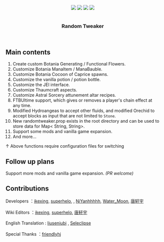 <div align="center">
    <a herf="https://github.com/Project-RT/RandomTweaker/issues"> <img src="https://img.shields.io/github/issues/Project-RT/RandomTweaker?color=orange&logo=github&style=flat-square"></a>
    <a herf="https://github.com/Project-RT/RandomTweaker/network/members"> <img src="https://img.shields.io/github/forks/Project-RT/RandomTweaker?color=red&logo=github&style=flat-square"></a>
    <a herf="https://github.com/Project-RT/RandomTweaker/stargazers"> <img src="https://img.shields.io/github/stars/Project-RT/RandomTweaker?logo=github&style=flat-square"></a>
    <a herf="https://github.com/Project-RT/RandomTweaker/blob/1.12/LICENSE"> <img src="https://img.shields.io/github/license/Project-RT/RandomTweaker?color=green&logo=github&style=flat-square"></a>
</div><br />
<div align="center">
    <h3 align="center">Random Tweaker</h3>
    <br />
</div>

## Main contents

1. Create custom Botania Generating / Functional Flowers.
2. Customize Botania ManaItem / ManaBauble.
3. Customize Botania Cocoon of Caprice spawns.
4. Customize the vanilla potion / potion bottle.
5. Customize the JEI interface.
6. Customize Thaumcraft aspects.
7. Customize Astral Sorcery attunement altar recipes.
8. FTBUltime support, which gives or removes a player's chain effect at any time.
9. Modified Hydroangeas to accept other fluids, and modified Orechid to accept blocks as input that
   are not limited to `Stone`.
10. New randomtweaker.prop exists in the root directory and can be used to store data for Map<
    String, String>.
11. Support some mods and vanilla game expansion.
12. And more...

↑ Above functions require configuration files for switching

## Follow up plans
Support more mods and vanilla game expansion. <em>(PR welcome)</em>

## Contributions

Developers ：[ikexing](https://github.com/ikexing-cn), [superhelo](https://github.com/XHL315),
, [NiYanhhhhh](https://github.com/NiYanhhhhh), [Water_Moon](https://github.com/Water-Moon),
[唐轩宇](https://github.com/ukmojb) <br /><br />
Wiki Editors ：[ikexing](https://github.com/ikexing-cn), [superhelo](https://github.com/XHL315), [唐轩宇](https://github.com/ukmojb) <br /><br />
English Translation : [liuseniubi](https://github.com/liuseniubi)
, [Seleclipse](https://github.com/lunareclipse-64) <br /><br />
Special Thanks ：[friendlyhj](https://github.com/friendlyhj)
